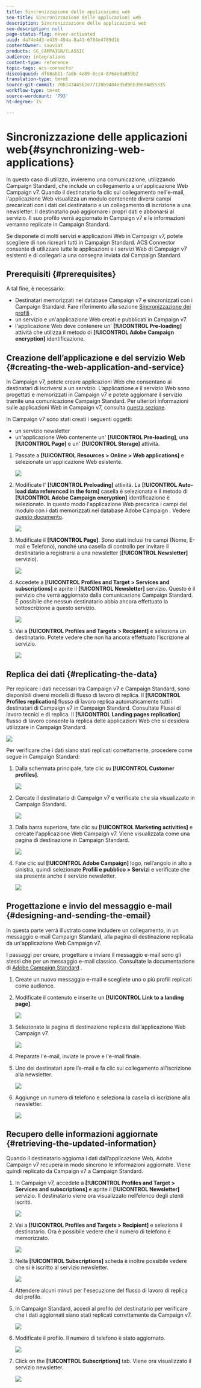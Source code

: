 ```yaml
---
title: Sincronizzazione delle applicazioni web
seo-title: Sincronizzazione delle applicazioni web
description: Sincronizzazione delle applicazioni web
seo-description: null
page-status-flag: never-activated
uuid: da74e4d3-e439-454a-8a43-6784e4789d1b
contentOwner: sauviat
products: SG_CAMPAIGN/CLASSIC
audience: integrations
content-type: reference
topic-tags: acs-connector
discoiquuid: df68ab11-7a8b-4e89-8cc4-8764e8a859b2
translation-type: tm+mt
source-git-commit: 70b143445b2e77128b9404e35d96b39694d55335
workflow-type: tm+mt
source-wordcount: '793'
ht-degree: 1%

---
```



# Sincronizzazione delle applicazioni web{#synchronizing-web-applications}

In questo caso di utilizzo, invieremo una comunicazione, utilizzando Campaign Standard, che include un collegamento a un&#39;applicazione Web Campaign v7. Quando il destinatario fa clic sul collegamento nell&#39;e-mail, l&#39;applicazione Web visualizza un modulo contenente diversi campi precaricati con i dati del destinatario e un collegamento di iscrizione a una newsletter. Il destinatario può aggiornare i propri dati e abbonarsi al servizio. Il suo profilo verrà aggiornato in Campaign v7 e le informazioni verranno replicate in Campaign Standard.

Se disponete di molti servizi e applicazioni Web in Campaign v7, potete scegliere di non ricrearli tutti in Campaign Standard. ACS Connector consente di utilizzare tutte le applicazioni e i servizi Web di Campaign v7 esistenti e di collegarli a una consegna inviata dal Campaign Standard.

## Prerequisiti {#prerequisites}

A tal fine, è necessario:

* Destinatari memorizzati nel database Campaign v7 e sincronizzati con i Campaign Standard. Fare riferimento alla sezione [Sincronizzazione dei profili](../../integrations/using/synchronizing-profiles.md) .
* un servizio e un&#39;applicazione Web creati e pubblicati in Campaign v7.
* l&#39;applicazione Web deve contenere un&#39; **[!UICONTROL Pre-loading]** attività che utilizza il metodo di **[!UICONTROL Adobe Campaign encryption]** identificazione.

## Creazione dell’applicazione e del servizio Web {#creating-the-web-application-and-service}

In Campaign v7, potete creare applicazioni Web che consentano ai destinatari di iscriversi a un servizio. L’applicazione e il servizio Web sono progettati e memorizzati in Campaign v7 e potete aggiornare il servizio tramite una comunicazione Campaign Standard. Per ulteriori informazioni sulle applicazioni Web in Campaign v7, consulta [questa sezione](../../web/using/adding-fields-to-a-web-form.md#subscription-checkboxes).

In Campaign v7 sono stati creati i seguenti oggetti:

* un servizio newsletter
* un&#39;applicazione Web contenente un&#39; **[!UICONTROL Pre-loading]**, una **[!UICONTROL Page]** e un&#39; **[!UICONTROL Storage]** attività.

1. Passate a **[!UICONTROL Resources > Online > Web applications]** e selezionate un&#39;applicazione Web esistente.

   ![](assets/acs_connect_lp_2.png)

1. Modificate l&#39; **[!UICONTROL Preloading]** attività. La **[!UICONTROL Auto-load data referenced in the form]** casella è selezionata e il metodo di **[!UICONTROL Adobe Campaign encryption]** identificazione è selezionato. In questo modo l&#39;applicazione Web precarica i campi del modulo con i dati memorizzati nel database Adobe Campaign . Vedere [questo documento](../../web/using/publishing-a-web-form.md#pre-loading-the-form-data).

   ![](assets/acs_connect_lp_4.png)

1. Modificate il **[!UICONTROL Page]**. Sono stati inclusi tre campi (Nome, E-mail e Telefono), nonché una casella di controllo per invitare il destinatario a registrarsi a una newsletter (**[!UICONTROL Newsletter]** servizio).

   ![](assets/acs_connect_lp_3.png)

1. Accedete a **[!UICONTROL Profiles and Target > Services and subscriptions]** e aprite il **[!UICONTROL Newsletter]** servizio. Questo è il servizio che verrà aggiornato dalla comunicazione Campaign Standard. È possibile che nessun destinatario abbia ancora effettuato la sottoscrizione a questo servizio.

   ![](assets/acs_connect_lp_5.png)

1. Vai a **[!UICONTROL Profiles and Targets > Recipient]** e seleziona un destinatario. Potete vedere che non ha ancora effettuato l’iscrizione al servizio.

   ![](assets/acs_connect_lp_6.png)

## Replica dei dati {#replicating-the-data}

Per replicare i dati necessari tra Campaign v7 e Campaign Standard, sono disponibili diversi modelli di flusso di lavoro di replica. Il **[!UICONTROL Profiles replication]** flusso di lavoro replica automaticamente tutti i destinatari di Campaign v7 in Campaign Standard. Consultate Flussi di lavoro [](../../integrations/using/acs-connector-principles-and-data-cycle.md#technical-and-replication-workflows)tecnici e di replica. Il **[!UICONTROL Landing pages replication]** flusso di lavoro consente la replica delle applicazioni Web che si desidera utilizzare in Campaign Standard.

![](assets/acs_connect_lp_1.png)

Per verificare che i dati siano stati replicati correttamente, procedere come segue in Campaign Standard:

1. Dalla schermata principale, fate clic su **[!UICONTROL Customer profiles]**.

   ![](assets/acs_connect_lp_7.png)

1. Cercate il destinatario di Campaign v7 e verificate che sia visualizzato in Campaign Standard.

   ![](assets/acs_connect_lp_8.png)

1. Dalla barra superiore, fate clic su **[!UICONTROL Marketing activities]** e cercate l&#39;applicazione Web Campaign v7. Viene visualizzata come una pagina di destinazione in Campaign Standard.

   ![](assets/acs_connect_lp_9.png)

1. Fate clic sul **[!UICONTROL Adobe Campaign]** logo, nell’angolo in alto a sinistra, quindi selezionate **Profili e pubblico > Servizi** e verificate che sia presente anche il servizio newsletter.

   ![](assets/acs_connect_lp_10.png)

## Progettazione e invio del messaggio e-mail {#designing-and-sending-the-email}

In questa parte verrà illustrato come includere un collegamento, in un messaggio e-mail Campaign Standard, alla pagina di destinazione replicata da un&#39;applicazione Web Campaign v7.

I passaggi per creare, progettare e inviare il messaggio e-mail sono gli stessi che per un messaggio e-mail classico. Consultate la documentazione di [Adobe Campaign Standard](https://helpx.adobe.com/support/campaign/standard.html) .

1. Create un nuovo messaggio e-mail e scegliete uno o più profili replicati come audience.
1. Modificate il contenuto e inserite un **[!UICONTROL Link to a landing page]**.

   ![](assets/acs_connect_lp_12.png)

1. Selezionate la pagina di destinazione replicata dall’applicazione Web Campaign v7.

   ![](assets/acs_connect_lp_13.png)

1. Preparate l&#39;e-mail, inviate le prove e l&#39;e-mail finale.
1. Uno dei destinatari apre l’e-mail e fa clic sul collegamento all’iscrizione alla newsletter.

   ![](assets/acs_connect_lp_14.png)

1. Aggiunge un numero di telefono e seleziona la casella di iscrizione alla newsletter.

   ![](assets/acs_connect_lp_15.png)

## Recupero delle informazioni aggiornate {#retrieving-the-updated-information}

Quando il destinatario aggiorna i dati dall’applicazione Web,  Adobe Campaign v7 recupera in modo sincrono le informazioni aggiornate. Viene quindi replicato da Campaign v7 a Campaign Standard.

1. In Campaign v7, accedete a **[!UICONTROL Profiles and Target > Services and subscriptions]** e aprite il **[!UICONTROL Newsletter]** servizio. Il destinatario viene ora visualizzato nell’elenco degli utenti iscritti.

   ![](assets/acs_connect_lp_16.png)

1. Vai a **[!UICONTROL Profiles and Targets > Recipient]** e seleziona il destinatario. Ora è possibile vedere che il numero di telefono è memorizzato.

   ![](assets/acs_connect_lp_17.png)

1. Nella **[!UICONTROL Subscriptions]** scheda è inoltre possibile vedere che si è iscritto al servizio newsletter.

   ![](assets/acs_connect_lp_18.png)

1. Attendere alcuni minuti per l&#39;esecuzione del flusso di lavoro di replica del profilo.
1. In Campaign Standard, accedi al profilo del destinatario per verificare che i dati aggiornati siano stati replicati correttamente da Campaign v7.

   ![](assets/acs_connect_lp_19.png)

1. Modificate il profilo. Il numero di telefono è stato aggiornato.

   ![](assets/acs_connect_lp_20.png)

1. Click on the **[!UICONTROL Subscriptions]** tab. Viene ora visualizzato il servizio newsletter.

   ![](assets/acs_connect_lp_21.png)

